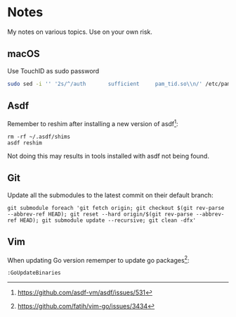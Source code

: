 # Notes

My notes on various topics. Use on your own risk.

## macOS

Use TouchID as sudo password

```bash
sudo sed -i '' '2s/^/auth       sufficient     pam_tid.so\\n/' /etc/pam.d/sudo
```

## Asdf

Remember to reshim after installing a new version of asdf[^2]:

    rm -rf ~/.asdf/shims
    asdf reshim

Not doing this may results in tools installed with asdf not being found.

## Git

Update all the submodules to the latest commit on their default branch:

    git submodule foreach 'git fetch origin; git checkout $(git rev-parse --abbrev-ref HEAD); git reset --hard origin/$(git rev-parse --abbrev-ref HEAD); git submodule update --recursive; git clean -dfx'

## Vim

When updating Go version rememper to update go packages[^1]:

    :GoUpdateBinaries

[^1]: https://github.com/fatih/vim-go/issues/3434
[^2]: https://github.com/asdf-vm/asdf/issues/531
